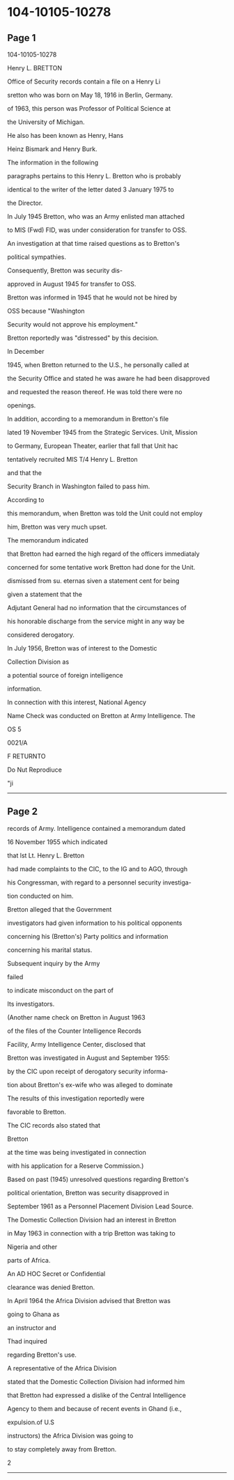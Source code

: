 # 104-10105-10278

## Page 1

104-10105-10278

Henry L. BRETTON

Office of Security records contain a file on a Henry Li

sretton who was born on May 18, 1916 in Berlin, Germany.

of 1963, this person was Professor of Political Science at

the University of Michigan.

He also has been known as Henry, Hans

Heinz Bismark and Henry Burk.

The information in the following

paragraphs pertains to this Henry L. Bretton who is probably

identical to the writer of the letter dated 3 January 1975 to

the Director.

In July 1945 Bretton, who was an Army enlisted man attached

to MIS (Fwd) FID, was under consideration for transfer to OSS.

An investigation at that time raised questions as to Bretton's

political sympathies.

Consequently, Bretton was security dis-

approved in August 1945 for transfer to OSS.

Bretton was informed in 1945 that he would not be hired by

OSS because "Washington

Security would not approve his employment."

Bretton reportedly was "distressed" by this decision.

In December

1945, when Bretton returned to the U.S., he personally called at

the Security Office and stated he was aware he had been disapproved

and requested the reason thereof. He was told there were no

openings.

In addition, according to a memorandum in Bretton's file

lated 19 November 1945 from the Strategic Services. Unit, Mission

to Germany, European Theater, earlier that fall that Unit hac

tentatively recruited MIS T/4 Henry L. Bretton

and that the

Security Branch in Washington failed to pass him.

According to

this memorandum, when Bretton was told the Unit could not employ

him, Bretton was very much upset.

The memorandum indicated

that Bretton had earned the high regard of the officers immediataly

concerned for some tentative work Bretton had done for the Unit.

dismissed from su. eternas siven a statement cent for being

given a statement that the

Adjutant General had no information that the circumstances of

his honorable discharge from the service might in any way be

considered derogatory.

In July 1956, Bretton was of interest to the Domestic

Collection Division as

a potential source of foreign intelligence

information.

In connection with this interest, National Agency

Name Check was conducted on Bretton at Army Intelligence. The

OS 5

0021/A

F RETURNTO

Do Nut Reprodiuce

"ji

---

## Page 2

records of Army. Intelligence contained a memorandum dated

16 November 1955 which indicated

that lst Lt. Henry L. Bretton

had made complaints to the CIC, to the IG and to AGO, through

his Congressman, with regard to a personnel security investiga-

tion conducted on him.

Bretton alleged that the Government

investigators had given information to his political opponents

concerning his (Bretton's) Party politics and information

concerning his marital status.

Subsequent inquiry by the Army

failed

to indicate misconduct on the part of

Its investigators.

(Another name check on Bretton in August 1963

of the files of the Counter Intelligence Records

Facility, Army Intelligence Center, disclosed that

Bretton was investigated in August and September 1955:

by the CIC upon receipt of derogatory security informa-

tion about Bretton's ex-wife who was alleged to dominate

The results of this investigation reportedly were

favorable to Bretton.

The CIC records also stated that

Bretton

at the time was being investigated in connection

with his application for a Reserve Commission.)

Based on past (1945) unresolved questions regarding Bretton's

political orientation, Bretton was security disapproved in

September 1961 as a Personnel Placement Division Lead Source.

The Domestic Collection Division had an interest in Bretton

in May 1963 in connection with a trip Bretton was taking to

Nigeria and other

parts of Africa.

An AD HOC Secret or Confidential

clearance was denied Bretton.

In April 1964 the Africa Division advised that Bretton was

going to Ghana as

an instructor and

Thad inquired

regarding Bretton's use.

A representative of the Africa Division

stated that the Domestic Collection Division had informed him

that Bretton had expressed a dislike of the Central Intelligence

Agency to them and because of recent events in Ghand (i.e.,

expulsion.of U.S

instructors) the Africa Division was going to

to stay completely away from Bretton.

2

---

